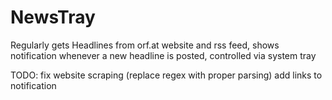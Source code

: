 # NewsTray

Regularly gets Headlines from orf.at website and rss feed, shows notification whenever a new headline is posted, controlled via system tray

TODO:
fix website scraping (replace regex with proper parsing)
add links to notification
